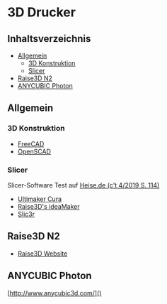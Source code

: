 # 3D Drucker

## Inhaltsverzeichnis

- [Allgemein](#allgemein)
  - [3D Konstruktion](#3d-konstruktion)
  - [Slicer](#slicer)
- [Raise3D N2](#raise3d-n2)
- [ANYCUBIC Photon](#anycubic-photon)

## Allgemein

### 3D Konstruktion

- [FreeCAD](https://www.freecadweb.org/)
- [OpenSCAD](http://www.openscad.org/)

### Slicer

Slicer-Software Test auf [Heise.de (c't 4/2019 S. 114)](https://www.heise.de/select/ct/2019/04/1549973590018813)

- [Ultimaker Cura](https://ultimaker.com/en/products/ultimaker-cura-software)
- [Raise3D's ideaMaker](https://www.raise3d.com/pages/ideamaker)
- [Slic3r](https://slic3r.org/)

## Raise3D N2

- [Raise3D Website](https://www.raise3d.com/)


## ANYCUBIC Photon

[http://www.anycubic3d.com/]()
